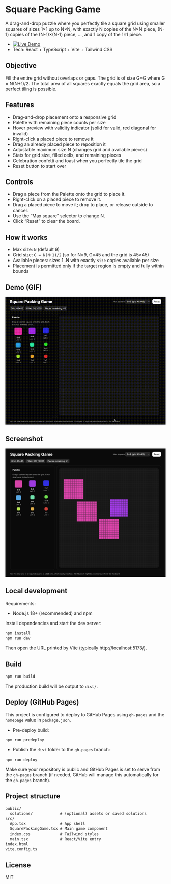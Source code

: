 # Square Packing Game

A drag-and-drop puzzle where you perfectly tile a square grid using smaller squares of sizes 1×1 up to N×N, with exactly N copies of the N×N piece, (N-1) copies of the (N-1)×(N-1) piece, …, and 1 copy of the 1×1 piece.

- [![Live Demo](https://img.shields.io/badge/Live%20Demo-Open-blue?logo=github)](https://vabs.github.io/square-packing-game/)
- Tech: React + TypeScript + Vite + Tailwind CSS

## Objective
Fill the entire grid without overlaps or gaps. The grid is of size G×G where G = N(N+1)/2. The total area of all squares exactly equals the grid area, so a perfect tiling is possible.

## Features
- Drag-and-drop placement onto a responsive grid
- Palette with remaining piece counts per size
- Hover preview with validity indicator (solid for valid, red diagonal for invalid)
- Right-click a placed piece to remove it
- Drag an already placed piece to reposition it
- Adjustable maximum size N (changes grid and available pieces)
- Stats for grid size, filled cells, and remaining pieces
- Celebration confetti and toast when you perfectly tile the grid
- Reset button to start over

## Controls
- Drag a piece from the Palette onto the grid to place it.
- Right-click on a placed piece to remove it.
- Drag a placed piece to move it; drop to place, or release outside to cancel.
- Use the “Max square” selector to change N.
- Click “Reset” to clear the board.

## How it works
- Max size: `N` (default 9)
- Grid size: `G = N(N+1)/2` (so for N=9, G=45 and the grid is 45×45)
- Available pieces: sizes 1..N with exactly `size` copies available per size
- Placement is permitted only if the target region is empty and fully within bounds

## Demo (GIF)

![Square Packing Game Demo](public/demo.gif)

## Screenshot

![Square Packing Game Screenshot](public/screenshot.png)

## Local development

Requirements:
- Node.js 18+ (recommended) and npm

Install dependencies and start the dev server:

```bash
npm install
npm run dev
```

Then open the URL printed by Vite (typically http://localhost:5173/).

## Build

```bash
npm run build
```
The production build will be output to `dist/`.

## Deploy (GitHub Pages)
This project is configured to deploy to GitHub Pages using `gh-pages` and the `homepage` value in `package.json`.

- Pre-deploy build:
```bash
npm run predeploy
```
- Publish the `dist` folder to the `gh-pages` branch:
```bash
npm run deploy
```
Make sure your repository is public and GitHub Pages is set to serve from the `gh-pages` branch (if needed, GitHub will manage this automatically for the `gh-pages` branch).

## Project structure
```
public/
  solutions/            # (optional) assets or saved solutions
src/
  App.tsx               # App shell
  SquarePackingGame.tsx # Main game component
  index.css             # Tailwind styles
  main.tsx              # React/Vite entry
index.html
vite.config.ts
```

## License
MIT
